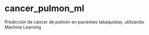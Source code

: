 # cancer_pulmon_ml
Predicción de cáncer de pulmón en pacientes tabaquistas, utilizando Machine Learning
